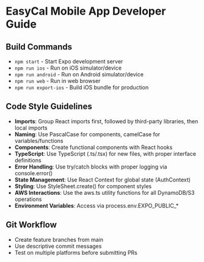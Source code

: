 # EasyCal Mobile App Developer Guide

## Build Commands
- `npm start` - Start Expo development server
- `npm run ios` - Run on iOS simulator/device
- `npm run android` - Run on Android simulator/device
- `npm run web` - Run in web browser
- `npm run export-ios` - Build iOS bundle for production

## Code Style Guidelines
- **Imports**: Group React imports first, followed by third-party libraries, then local imports
- **Naming**: Use PascalCase for components, camelCase for variables/functions
- **Components**: Create functional components with React hooks
- **TypeScript**: Use TypeScript (.ts/.tsx) for new files, with proper interface definitions
- **Error Handling**: Use try/catch blocks with proper logging via console.error()
- **State Management**: Use React Context for global state (AuthContext)
- **Styling**: Use StyleSheet.create() for component styles
- **AWS Interactions**: Use the aws.ts utility functions for all DynamoDB/S3 operations
- **Environment Variables**: Access via process.env.EXPO_PUBLIC_*

## Git Workflow
- Create feature branches from main
- Use descriptive commit messages
- Test on multiple platforms before submitting PRs